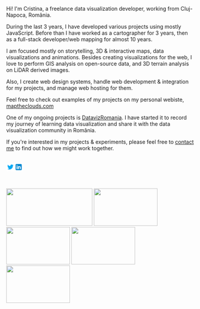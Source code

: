 Hi! I'm Cristina, a freelance data visualization developer, working from Cluj-Napoca, România.

During the last 3 years, I have developed various projects using mostly JavaScript. Before than I have worked as a cartographer for 3 years, then as a full-stack developer/web mapping for almost 10 years.

I am focused mostly on storytelling, 3D & interactive maps, data visualizations and animations.
Besides creating visualizations for the web, I love to perform GIS analysis on open-source data, and 3D terrain analysis on LiDAR derived images.

Also, I create web design systems, handle web development & integration for my projects, and manage web hosting for them.

Feel free to check out examples of my projects on my personal webiste, [maptheclouds.com](https://maptheclouds.com/playground/)

One of my ongoing projects is [DatavizRomania](https://datavizromania.org/). I have started it to record my journey of learning data visualization and share it with the data visualization community in România.

If you're interested in my projects & experiments, please feel free to [contact me](https://maptheclouds.com/about.html) to find out how we might work together.

</br> 
<a href="https://twitter.com/maptheclouds">
  <img align="left" alt="Twitter" width="22px" src="https://raw.githubusercontent.com/alexaac/alexaac/main/img/icons8-twitter.svg" />
</a>
<a href="https://www.linkedin.com/in/alexa-a-cristina/">
  <img align="left" alt="LinkedIn" width="22px" src="https://raw.githubusercontent.com/alexaac/alexaac/main/img/icons8-linkedin.svg" />
</a>

</br> 
</br> 
</br>
</br>

<div>
  <a target="_blank" href="https://maptheclouds.com/playground/30-day-map-challenge/heatmap/"><img width="230px" height="100px" src="https://maptheclouds.com/playground/30-day-map-challenge/heatmap/data/earth_4326_qgis_h_lg.png"></a> 
  <a target="_blank" href="https://maptheclouds.com/playground/30-day-map-challenge/choropleth/"><img width="170px" height="100px" src="https://maptheclouds.com/playground/30-day-map-challenge/choropleth/img/demo.gif"></a> 
  <a target="_blank" href="https://maptheclouds.com/playground/dataviz/blender-earth/"><img width="170px" height="100px" src="https://mps-ph.s3.us-east-2.amazonaws.com/ma/img/c067e31f-24d0-481c-b4d3-c5304bed13ab.png"></a> 
  <a target="_blank" href="https://maptheclouds.com/covid-19-ro/cases-counties/en/"><img width="170px" height="100px" src="https://maptheclouds.com/covid-19-ro/cases-counties/img/demo.gif"></a> 
  <a target="_blank" href="https://maptheclouds.com/playground/30-day-map-challenge/3d/"><img width="170px" height="100px" src="https://mps-ph.s3.us-east-2.amazonaws.com/ma/img/693d7e9e-4881-4858-97a4-0f69c0648573.png"></a> 
</div>
